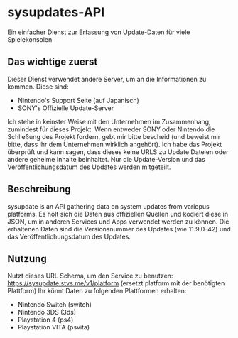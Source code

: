 # sysupdates-API
Ein einfacher Dienst zur Erfassung von Update-Daten für viele Spielekonsolen



## Das wichtige zuerst
Dieser Dienst verwendet andere Server, um an die Informationen zu kommen. Diese sind:
- Nintendo's Support Seite (auf Japanisch)
- SONY's Offizielle Update-Server

Ich stehe in keinster Weise mit den Unternehmen im Zusammenhang, zumindest für dieses Projekt.
Wenn entweder SONY oder Nintendo die Schließung des Projekt fordern, gebt mir bitte bescheid (und beweist mir bitte, dass ihr dem Unternehmen wirklich angehört). 
Ich habe das Projekt überprüft und kann sagen, dass dieses keine URLS zu Update Dateien oder andere geheime Inhalte beinhaltet.
Nur die Update-Version und das Veröffentlichungsdatum des Updates werden mitgeteilt.

## Beschreibung
sysupdate is an API gathering data on system updates from variopus platforms.
Es holt sich die Daten aus offiziellen Quellen und kodiert diese in JSON, um in anderen Services und Apps verwendet werden zu können.
Die erhaltenen Daten sind die Versionsnummer des Updates (wie 11.9.0-42) und das Veröffentlichungsdatum des Updates.

## Nutzung
Nutzt dieses URL Schema, um den Service zu benutzen:
https://sysupdate.stvs.me/v1/platform (ersetzt platform mit der benötigten Plattform)
Ihr könnt Daten zu folgenden Plattformen erhalten:
  - Nintendo Switch (switch)
  - Nintendo 3DS (3ds)
  - Playstation 4 (ps4)
  - Playstation VITA (psvita)
